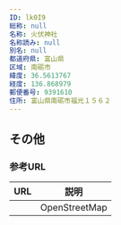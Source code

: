 ```yaml
---
ID: lk0I9
総称: null
名称: 火伏神社
名称読み: null
別名: null
都道府県: 富山県
区域: 南砺市
緯度: 36.5613767
経度: 136.868979
郵便番号: 9391610
住所: 富山県南砺市福光１５６２
---
```


## その他

### 参考URL

| URL | 説明          |
| --- | ------------- |
|     | OpenStreetMap |
